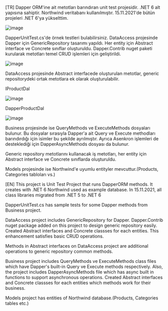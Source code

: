 [TR] Dapper ORM'ine ait metotları barındıran unit test projesidir. .NET 6 alt yapısına sahiptir. Northwind veritabanı kullanılmıştır.
15.11.2021'de bütün projeleri .NET 6'ya yükselttim. 

![image](https://user-images.githubusercontent.com/37337606/142294982-6bb3b34c-a549-4700-a13d-f2a77e81c2fa.png)

DapperUnitTest.cs'de örnek testleri bulabilirsiniz. DataAccess projesinde Dapper için GenericRepository tasarımı yapıldı. Her entity için Abstract interface ve Concrete sınıflar oluşturuldu. Dapper.Contrib nuget paketi kurularak metotları temel CRUD işlemleri için geliştirildi. 

![image](https://user-images.githubusercontent.com/37337606/142295329-7d1429f5-f3b8-4e67-98ac-eccc37f0800b.png)

DataAccess projesinde Abstract interfacede oluşturulan metotlar, generic repositorydeki ortak metotlara ek olarak oluşturulabilir. 

IProductDal

![image](https://user-images.githubusercontent.com/37337606/142295690-584edca1-8742-42b1-ba9e-f85cae1425f1.png)

DapperProductDal

![image](https://user-images.githubusercontent.com/37337606/142295729-0911da31-146c-407d-b61b-e03edc8e3134.png)

Business projesinde ise QueryMethods ve ExecuteMethods dosyaları bulunur. Bu dosyalar sırasıyla Dapper'a ait Query ve Execute methodları barındırdığı için isimler bu şekilde ayrılmıştır. Ayrıca Asenkron işlemleri de desteklediği için DapperAsyncMethods dosyası da bulunur. 

Generic repository metotlarını kullanacak iş metotları, her entity için Abstract interface ve Concrete sınıflarda oluşturuldu. 

Models projesinde ise Northwind'e uyumlu entityler mevcuttur.(Products, Categories tabloları vs.)

[EN] This project is Unit Test Project that runs DapperORM methods. It creates with .NET 6  Northwind used as example database.
In 15.11.2021, all class libraries migrated from .NET 5 to .NET 6 

DapperUnitTest.cs has sample tests for some Dapper methods from Business project. 

DataAccess project includes GenericRepository for Dapper. Dapper.Contrib nuget package added on this project to design generic repository easily. Created Abstract interfaces and Concrete classses for each entities. This enhancement satisfies basic CRUD operations. 

Methods in Abstract interfaces on DataAccess project are additional operations to generic repository common methods.

Business project includes QueryMethods ve ExecuteMethods class files which have Dapper's built-in Query ve Execute methods respectively. Also, the project includes DapperAsyncMethods file which has async built in functions to support asynchronous operations. Created Abstract interfaces and Concrete classses for each entities which methods work for their business. 

Models project has entities of Northwind database.(Products, Categories tables etc.)
